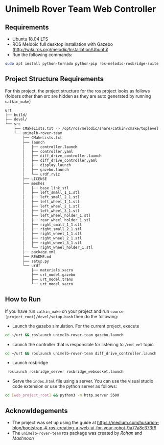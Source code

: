 # Unimelb Rover Team Web Controller

## Requirements

- Ubuntu 18.04 LTS
- ROS Meldoic full desktop installation with Gazebo (http://wiki.ros.org/melodic/Installation/Ubuntu)
- Run the following commands:
````bash
sudo apt install python-tornado python-pip ros-melodic-rosbridge-suite ros-melodic-web-video-server nginx
````

## Project Structure Requirements

For this project, the project structure for the ros project looks as follows (folders other than src are hidden as they are auto generated by running `catkin_make`)

```bash
urt
├── build/
├── devel/
└── src
    ├── CMakeLists.txt -> /opt/ros/melodic/share/catkin/cmake/toplevel.cmake
    └── unimelb-rover-team
        ├── CMakeLists.txt
        ├── launch
        │   ├── controller.launch
        │   ├── controller.yaml
        │   ├── diff_drive_controller.launch
        │   ├── diff_drive_controller.yaml
        │   ├── display.launch
        │   ├── gazebo.launch
        │   └── urdf.rviz
        ├── LICENSE
        ├── meshes
        │   ├── base_link.stl
        │   ├── left_small_1_1.stl
        │   ├── left_small_2_1.stl
        │   ├── left_wheel_1_1.stl
        │   ├── left_wheel_2_1.stl
        │   ├── left_wheel_3_1.stl
        │   ├── left_wheel_holder_1.stl
        │   ├── rear_wheel_holder_1.stl
        │   ├── right_small_1_1.stl
        │   ├── right_small_2_1.stl
        │   ├── right_wheel_1_1.stl
        │   ├── right_wheel_2_1.stl
        │   ├── right_wheel_3_1.stl
        │   └── right_wheel_holder_1.stl
        ├── package.xml
        ├── README.md
        ├── setup.py
        └── urdf
            ├── materials.xacro
            ├── urt_model.gazebo
            ├── urt_model.trans
            └── urt_model.xacro
```

## How to Run

If you have run `catkin_make` on your project and run `source [project_root]/devel/setup.bash` then do the following:

- Launch the gazebo simulation. For the current project, execute

```bash
cd ~/urt && roslaunch unimelb-rover-team gazebo.launch
```

- Launch the controller that is responsible for listening to `/cmd_vel` topic

````bash
cd ~/urt && roslaunch unimelb-rover-team diff_drive_controller.launch
````

- Launch rosbridge

````bash
 roslaunch rosbridge_server rosbridge_websocket.launch
````

- Serve the `index.html` file using a server. You can use the visual studio code extension or use the python server as follows:
````bash
cd [web_project_root] && python3 -m http.server 5500
````

## Acknowldegements
- The project was set up using the guide at https://medium.com/husarion-blog/bootstrap-4-ros-creating-a-web-ui-for-your-robot-9a77a8e373f9
- The `unimelb-rover-team` ros package was created by _Rohan_ and _Mashnoon_